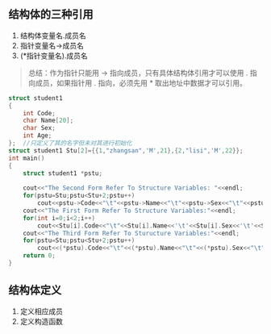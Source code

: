 ## 结构体的三种引用

1. 结构体变量名.成员名
2. 指针变量名->成员名
3. (*指针变量名).成员名

> 总结：作为指针只能用 -> 指向成员，只有具体结构体引用才可以使用 . 指向成员，如果指针用 . 指向，必须先用 * 取出地址中数据才可以引用。

```C++
struct student1
{
    int Code;
    char Name[20];
    char Sex;
    int Age;
};  //只定义了其的名字但未对其进行初始化
struct student1 Stu[2]={{1,"zhangsan",'M',21},{2,"lisi",'M',22}};
int main()
{
    struct student1 *pstu;
 
    cout<<"The Second Form Refer To Structure Variables: "<<endl;
    for(pstu=Stu;pstu<Stu+2;pstu++)
        cout<<pstu->Code<<"\t"<<pstu->Name<<"\t"<<pstu->Sex<<"\t"<<pstu->Age<<endl;
    cout<<"The First Form Refer To Structure Variables:"<<endl;
    for(int i=0;i<2;i++)
        cout<<Stu[i].Code<<"\t"<<Stu[i].Name<<'\t'<<Stu[i].Sex<<'\t'<<Stu[i].Age<<endl;
    cout<<"The Third Form Refer To Sturucture Variables:"<<endl;
    for(pstu=Stu;pstu<Stu+2;pstu++)
        cout<<(*pstu).Code<<"\t"<<(*pstu).Name<<"\t"<<(*pstu).Sex<<"\t"<<(*pstu).Age<<endl;
    return 0;
}
```

## 结构体定义


1. 定义相应成员
2. 定义构造函数
